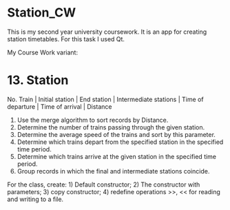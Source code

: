 # Station_CW
 This is my second year university coursework.
 It is an app for creating station timetables.
 For this task I used Qt.
 
 My Course Work variant:
 # 13. Station
  No. Train | Initial station | End station | Intermediate stations | Time of departure | Time of arrival | Distance
  1) Use the merge algorithm to sort records by Distance.
  2) Determine the number of trains passing through the given station.
  3) Determine the average speed of the trains and sort by this parameter.
  4) Determine which trains depart from the specified station in the specified time period.
  5) Determine which trains arrive at the given station in the specified time period.
  6) Group records in which the final and intermediate stations coincide.
   
  For the class, create:
    1) Default constructor;
    2) The constructor with parameters;
    3) copy constructor;
    4) redefine operations >>, << for reading and writing to a file.
